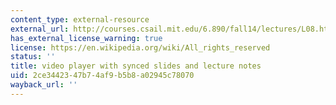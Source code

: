 ```yaml
---
content_type: external-resource
external_url: http://courses.csail.mit.edu/6.890/fall14/lectures/L08.html
has_external_license_warning: true
license: https://en.wikipedia.org/wiki/All_rights_reserved
status: ''
title: video player with synced slides and lecture notes
uid: 2ce34423-47b7-4af9-b5b8-a02945c78070
wayback_url: ''
---
```

